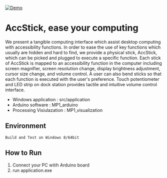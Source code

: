 [![Demo](https://img.youtube.com/vi/mLlHz-KcxJw/0.jpg)](https://youtu.be/mLlHz-KcxJw)


# AccStick, ease your computing
We present a tangible computing interface which assist desktop computing with accessibility functions. In order to ease the use of key functions which usually are hidden and hard to find, we provide a physical stick, AccStick, which can be picked and plugged to execute a specific function. Each stick of AccStick is mapped to an accessibility function in the computer including screen magnifier, screen resolution change, display brightness adjustment, cursor size change, and volume control. A user can also bend sticks so that each function is executed with the user's preference. Touch potentiometer and LED strip on dock station provides tactile and intuitive volume control interface.

* Windows application : src/application
* Arduino software : MP1_arduino
* Processing Visiulazation : MP1_visualization

Environment
-----
	Build and Test on Windows 8/64bit

How to Run
-----
1. Connect your PC witih Arduino board
2. run application.exe



